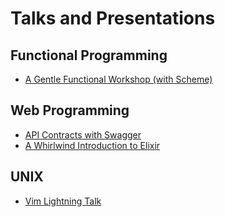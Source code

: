 # Talks and Presentations

## Functional Programming

- [A Gentle Functional Workshop (with Scheme)](https://github.com/cfdrake/talks/tree/master/functional-workshop)

## Web Programming

- [API Contracts with Swagger](https://github.com/cfdrake/talks/tree/master/api-contracts-with-swagger)
- [A Whirlwind Introduction to Elixir](https://github.com/cfdrake/talks/tree/master/intro-to-elixir)

## UNIX

- [Vim Lightning Talk](https://github.com/cfdrake/talks/tree/master/vim-lightning-talk)
